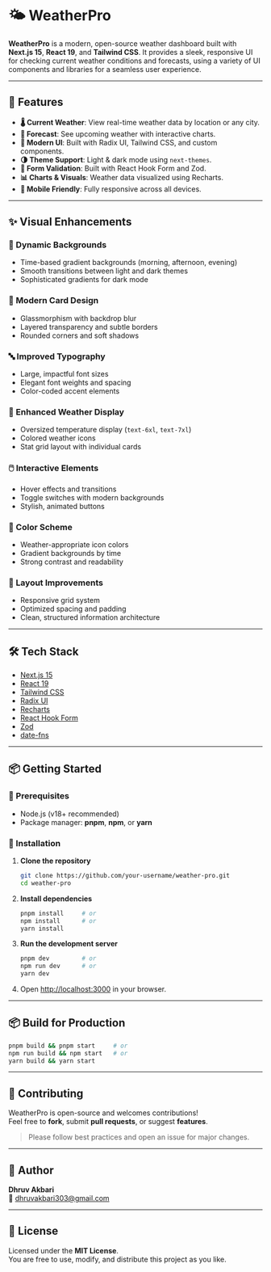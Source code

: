 # 🌤️ WeatherPro

**WeatherPro** is a modern, open-source weather dashboard built with **Next.js 15**, **React 19**, and **Tailwind CSS**. It provides a sleek, responsive UI for checking current weather conditions and forecasts, using a variety of UI components and libraries for a seamless user experience.

---

## 🚀 Features

- **🌡️ Current Weather**: View real-time weather data by location or any city.
- **📅 Forecast**: See upcoming weather with interactive charts.
- **🎨 Modern UI**: Built with Radix UI, Tailwind CSS, and custom components.
- **🌗 Theme Support**: Light & dark mode using `next-themes`.
- **🧾 Form Validation**: Built with React Hook Form and Zod.
- **📊 Charts & Visuals**: Weather data visualized using Recharts.
- **📱 Mobile Friendly**: Fully responsive across all devices.

---

## ✨ Visual Enhancements

### 🌅 Dynamic Backgrounds
- Time-based gradient backgrounds (morning, afternoon, evening)
- Smooth transitions between light and dark themes
- Sophisticated gradients for dark mode

### 🧊 Modern Card Design
- Glassmorphism with backdrop blur
- Layered transparency and subtle borders
- Rounded corners and soft shadows

### 🔤 Improved Typography
- Large, impactful font sizes
- Elegant font weights and spacing
- Color-coded accent elements

### 🌈 Enhanced Weather Display
- Oversized temperature display (`text-6xl`, `text-7xl`)
- Colored weather icons
- Stat grid layout with individual cards

### 🖱️ Interactive Elements
- Hover effects and transitions
- Toggle switches with modern backgrounds
- Stylish, animated buttons

### 🎨 Color Scheme
- Weather-appropriate icon colors
- Gradient backgrounds by time
- Strong contrast and readability

### 📐 Layout Improvements
- Responsive grid system
- Optimized spacing and padding
- Clean, structured information architecture

---

## 🛠 Tech Stack

- [Next.js 15](https://nextjs.org/)
- [React 19](https://react.dev/)
- [Tailwind CSS](https://tailwindcss.com/)
- [Radix UI](https://www.radix-ui.com/)
- [Recharts](https://recharts.org/)
- [React Hook Form](https://react-hook-form.com/)
- [Zod](https://zod.dev/)
- [date-fns](https://date-fns.org/)

---

## 📦 Getting Started

### 🔧 Prerequisites

- Node.js (v18+ recommended)
- Package manager: **pnpm**, **npm**, or **yarn**

### 🚀 Installation

1. **Clone the repository**
   ```bash
   git clone https://github.com/your-username/weather-pro.git
   cd weather-pro
   ```

2. **Install dependencies**
   ```bash
   pnpm install     # or
   npm install      # or
   yarn install
   ```

3. **Run the development server**
   ```bash
   pnpm dev         # or
   npm run dev      # or
   yarn dev
   ```

4. Open [http://localhost:3000](http://localhost:3000) in your browser.

---

## 📦 Build for Production

```bash
pnpm build && pnpm start     # or
npm run build && npm start   # or
yarn build && yarn start
```

---

## 🤝 Contributing

WeatherPro is open-source and welcomes contributions!  
Feel free to **fork**, submit **pull requests**, or suggest **features**.

> Please follow best practices and open an issue for major changes.

---

## 👤 Author

**Dhruv Akbari**  
📧 [dhruvakbari303@gmail.com](mailto:dhruvakbari303@gmail.com)

---

## 📄 License

Licensed under the **MIT License**.  
You are free to use, modify, and distribute this project as you like.
